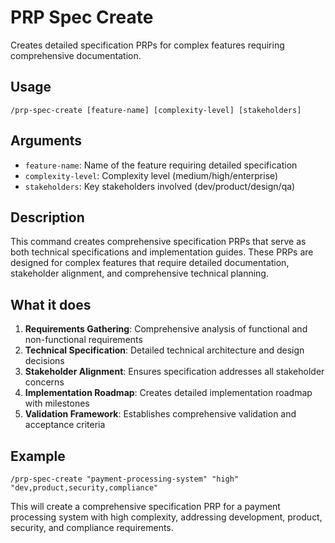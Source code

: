 # PRP Spec Create

Creates detailed specification PRPs for complex features requiring comprehensive documentation.

## Usage
`/prp-spec-create [feature-name] [complexity-level] [stakeholders]`

## Arguments
- `feature-name`: Name of the feature requiring detailed specification
- `complexity-level`: Complexity level (medium/high/enterprise)
- `stakeholders`: Key stakeholders involved (dev/product/design/qa)

## Description
This command creates comprehensive specification PRPs that serve as both technical specifications and implementation guides. These PRPs are designed for complex features that require detailed documentation, stakeholder alignment, and comprehensive technical planning.

## What it does
1. **Requirements Gathering**: Comprehensive analysis of functional and non-functional requirements
2. **Technical Specification**: Detailed technical architecture and design decisions
3. **Stakeholder Alignment**: Ensures specification addresses all stakeholder concerns
4. **Implementation Roadmap**: Creates detailed implementation roadmap with milestones
5. **Validation Framework**: Establishes comprehensive validation and acceptance criteria

## Example
```
/prp-spec-create "payment-processing-system" "high" "dev,product,security,compliance"
```

This will create a comprehensive specification PRP for a payment processing system with high complexity, addressing development, product, security, and compliance requirements.